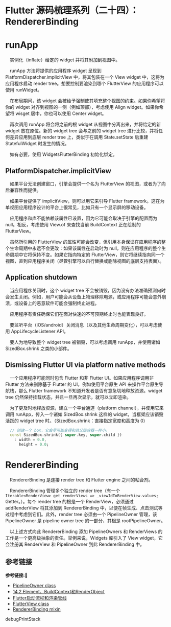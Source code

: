 # Flutter 源码梳理系列（二十四）：RendererBinding

# runApp

&emsp;实例化（inflate）给定的 widget 并将其附加到视图中。

&emsp;runApp 方法将提供的应用程序 widget 呈现到 PlatformDispatcher.implicitView 中，将其包装在一个 View widget 中，这将为应用程序启动 render tree。想要控制要渲染到哪个 FlutterView 的应用程序可以使用 runWidget。

&emsp;在布局期间，该 widget 会被给予强制使其填充整个视图的约束。如果你希望将你的 widget 对齐到视图的一侧（例如顶部），考虑使用 Align widget。如果你希望将 wisget 居中，你也可以使用 Center widget。

&emsp;再次调用 runApp 将会将之前的根 widget 从视图中分离出来，并将给定的新 widget 放在原位。新的 widget tree 会与之前的 widget tree 进行比较，并将任何差异应用到底层 render tree 上，类似于在调用 State.setState 后重建 StatefulWidget 时发生的情况。

&emsp;如有必要，使用 WidgetsFlutterBinding 初始化绑定。

## PlatformDispatcher.implicitView

&emsp;如果平台无法创建窗口，引擎会提供一个名为 FlutterView 的视图，或者为了向后兼容性而提供。

&emsp;如果平台提供了 implicitView，则可以用它来引导 Flutter framework。这在为单视图应用程序设计的平台上很常见，比如只有一个显示屏的移动设备。

&emsp;应用程序和库不能依赖该属性已设置，因为它可能会取决于引擎的配置而为 null。相反，考虑使用 View.of 来查找当前 BuildContext 正在绘制的 FlutterView。

&emsp;虽然所引用的 FlutterView 的属性可能会改变，但引用本身保证在应用程序的整个生命周期中永远不会更改：如果该属性在启动时为 null，则在应用程序的整个生命周期中它将保持不变。如果它指向特定的 FlutterView，则它将继续指向同一个视图，直到应用程序关闭（尽管引擎可以自行替换或删除视图的底层支持表面）。

## Application shutdown

&emsp;当应用程序关闭时，这个 widget tree 不会被销毁，因为没有办法准确预测何时会发生关闭。例如，用户可能会从设备上物理移除电源，或应用程序可能会意外崩溃，或设备上的恶意软件可能会强制终止进程。

&emsp;应用程序有责任确保它们在面对快速的不可预期终止时也能表现良好。

&emsp;要监听平台（iOS/android）关闭消息（以及其他生命周期变化），可以考虑使用 AppLifecycleListener API。

&emsp;要人为地导致整个 widget tree 被销毁，可以考虑调用 runApp，并使用诸如 SizedBox.shrink 之类的小部件。

## Dismissing Flutter UI via platform native methods

&emsp;一个应用程序可能同时包含 Flutter 和非 Flutter UI。如果应用程序调用非 Flutter 方法来删除基于 Flutter 的 UI，例如使用平台原生 API 来操作平台原生导航栈，那么 Flutter framework 不知道开发者是否有意急切地释放资源。widget tree 仍然保持挂载状态，并且一旦再次显示，就可以立即渲染。

&emsp;为了更及时地释放资源，建立一个平台通道（platform channel），并使用它来调用 runApp，传入一个诸如 SizedBox.shrink 这样的 widget，当框架应该销毁活跃的 widget tree 时。（SizedBox.shrink：直接指定宽度和高度为 0）

```dart
  // 创建一个 box，它会尽可能变得和其父级容器一样小。
  const SizedBox.shrink({ super.key, super.child })
    : width = 0.0,
      height = 0.0;
```

# RendererBinding

&emsp;RendererBinding 是连接 render tree 和 Flutter engine 之间的粘合剂。

&emsp;RendererBinding 管理多个独立的 render tree（有一个 `Iterable<RenderView> get renderViews => _viewIdToRenderView.values;` Getter。）。每个 render tree 的根是一个 RenderView，必须通过 addRenderView 将其添加到 RendererBinding 中，以便在帧生成、点击测试等过程中考虑到它们。此外，render tree 必须由一个 PipelineOwner 管理，该 PipelineOwner 是 pipeline owner tree 的一部分，其根是 rootPipelineOwner。

&emsp;以上述方式向此 RendererBinding 添加 PipelineOwners 和 RenderViews 的工作是一个更高级抽象的责任。举例来说，Widgets 库引入了 View widget，它会注册其 RenderView 和 PipelineOwner 到此 RendererBinding 中。






## 参考链接
**参考链接:🔗**
+ [PipelineOwner class](https://api.flutter.dev/flutter/rendering/PipelineOwner-class.html)
+ [14.2 Element、BuildContext和RenderObject](https://book.flutterchina.club/chapter14/element_buildcontext.html#_14-2-1-element)
+ [Flutter启动流程和渲染管线](https://book.flutterchina.club/chapter14/flutter_app_startup.html#_14-3-1-应用启动)
+ [FlutterView class](https://api.flutter.dev/flutter/dart-ui/FlutterView-class.html)
+ [RendererBinding mixin](https://api.flutter.dev/flutter/rendering/RendererBinding-mixin.html)


debugPrintStack
